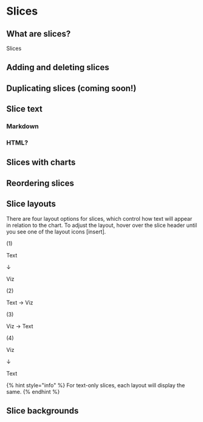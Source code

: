 # Slices



## What are slices?

Slices 

## Adding and deleting slices

## Duplicating slices \(coming soon!\)

## Slice text

### Markdown

### HTML?

## Slices with charts

## Reordering slices

## Slice layouts

There are four layout options for slices, which control how text will appear in relation to the chart. To adjust the layout, hover over the slice header until you see one of the layout icons \[insert\]. 

 \(1\)

Text

↓

Viz  


\(2\)

Text → Viz  


\(3\)

Viz → Text  


\(4\)

Viz

↓

Text

{% hint style="info" %}
For text-only slices, each layout will display the same. 
{% endhint %}

## Slice backgrounds

